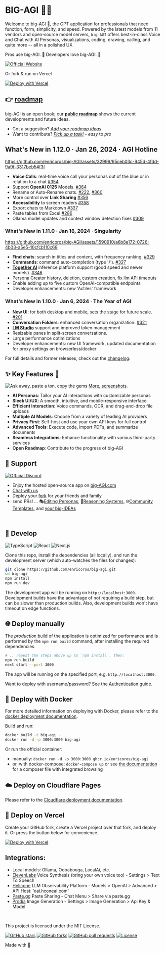 # BIG-AGI 🧠✨

Welcome to big-AGI 👋, the GPT application for professionals that need function, form,
simplicity, and speed. Powered by the latest models from 11 vendors and
open-source model servers, `big-AGI` offers best-in-class Voice and Chat with AI Personas,
visualizations, coding, drawing, calling, and quite more -- all in a polished UX.

Pros use big-AGI. 🚀 Developers love big-AGI. 🤖

[![Official Website](https://img.shields.io/badge/BIG--AGI.com-%23096bde?style=for-the-badge&logo=vercel&label=launch)](https://big-agi.com)

Or fork & run on Vercel

[![Deploy with Vercel](https://vercel.com/button)](https://vercel.com/new/clone?repository-url=https%3A%2F%2Fgithub.com%2Fenricoros%2Fbig-agi&env=OPENAI_API_KEY&envDescription=Backend%20API%20keys%2C%20optional%20and%20may%20be%20overridden%20by%20the%20UI.&envLink=https%3A%2F%2Fgithub.com%2Fenricoros%2Fbig-AGI%2Fblob%2Fmain%2Fdocs%2Fenvironment-variables.md&project-name=big-agi)

## 👉 [roadmap](https://github.com/users/enricoros/projects/4/views/2)

big-AGI is an open book; our **[public roadmap](https://github.com/users/enricoros/projects/4/views/2)**
shows the current developments and future ideas.

- Got a suggestion? [_Add your roadmap ideas_](https://github.com/enricoros/big-agi/issues/new?&template=roadmap-request.md)
- Want to contribute? [_Pick up a task!_](https://github.com/users/enricoros/projects/4/views/4) - _easy_ to _pro_

## What's New in 1.12.0 · Jan 26, 2024 · AGI Hotline

https://github.com/enricoros/big-AGI/assets/32999/95ceb03c-945d-4fdd-9a9f-3317beb54f3f

- **Voice Calls**: real-time voice call your personas out of the blue or in relation to a chat [#354](https://github.com/enricoros/big-AGI/issues/354)
- Support **OpenAI 0125** Models. [#364](https://github.com/enricoros/big-AGI/issues/364)
- Rename or Auto-Rename chats. [#222](https://github.com/enricoros/big-AGI/issues/222), [#360](https://github.com/enricoros/big-AGI/issues/360)
- More control over **Link Sharing** [#356](https://github.com/enricoros/big-AGI/issues/356)
- **Accessibility** to screen readers [#358](https://github.com/enricoros/big-AGI/issues/358)
- Export chats to Markdown [#337](https://github.com/enricoros/big-AGI/issues/337)
- Paste tables from Excel [#286](https://github.com/enricoros/big-AGI/issues/286)
- Ollama model updates and context window detection fixes [#309](https://github.com/enricoros/big-AGI/issues/309)

### What's New in 1.11.0 · Jan 16, 2024 · Singularity

https://github.com/enricoros/big-AGI/assets/1590910/a6b8e172-0726-4b03-a5e5-10cfcb110c68

- **Find chats**: search in titles and content, with frequency ranking. [#329](https://github.com/enricoros/big-AGI/issues/329)
- **Commands**: command auto-completion (type '/'). [#327](https://github.com/enricoros/big-AGI/issues/327)
- **[Together AI](https://www.together.ai/products#inference)** inference platform support (good speed and newer models). [#346](https://github.com/enricoros/big-AGI/issues/346)
- Persona Creator history, deletion, custom creation, fix llm API timeouts
- Enable adding up to five custom OpenAI-compatible endpoints
- Developer enhancements: new 'Actiles' framework

### What's New in 1.10.0 · Jan 6, 2024 · The Year of AGI

- **New UI**: for both desktop and mobile, sets the stage for future scale. [#201](https://github.com/enricoros/big-AGI/issues/201)
- **Conversation Folders**: enhanced conversation organization. [#321](https://github.com/enricoros/big-AGI/issues/321)
- **[LM Studio](https://lmstudio.ai/)** support and improved token management
- Resizable panes in split-screen conversations.
- Large performance optimizations
- Developer enhancements: new UI framework, updated documentation for proxy settings on browserless/docker

For full details and former releases, check out the [changelog](docs/changelog.md).

## ✨ Key Features 👊

![Ask away, paste a ton, copy the gems](docs/pixels/big-AGI-compo1.png)
[More](docs/pixels/big-AGI-compo2b.png), [screenshots](docs/pixels).

- **AI Personas**: Tailor your AI interactions with customizable personas
- **Sleek UI/UX**: A smooth, intuitive, and mobile-responsive interface
- **Efficient Interaction**: Voice commands, OCR, and drag-and-drop file uploads
- **Multiple AI Models**: Choose from a variety of leading AI providers
- **Privacy First**: Self-host and use your own API keys for full control
- **Advanced Tools**: Execute code, import PDFs, and summarize documents
- **Seamless Integrations**: Enhance functionality with various third-party services
- **Open Roadmap**: Contribute to the progress of big-AGI

## 💖 Support

[//]: # '[![Official Discord](https://img.shields.io/discord/1098796266906980422?label=discord&logo=discord&logoColor=%23fff&style=for-the-badge)](https://discord.gg/MkH4qj2Jp9)'

[![Official Discord](https://discordapp.com/api/guilds/1098796266906980422/widget.png?style=banner2)](https://discord.gg/MkH4qj2Jp9)

- Enjoy the hosted open-source app on [big-AGI.com](https://big-agi.com)
- [Chat with us](https://discord.gg/MkH4qj2Jp9)
- Deploy your [fork](https://github.com/enricoros/big-agi/fork) for your friends and family
- send PRs! ...
  🎭[Editing Personas](https://github.com/enricoros/big-agi/issues/35),
  🧩[Reasoning Systems](https://github.com/enricoros/big-agi/issues/36),
  🌐[Community Templates](https://github.com/enricoros/big-agi/issues/35),
  and [your big-IDEAs](https://github.com/enricoros/big-agi/issues/new?labels=RFC&body=Describe+the+idea)

<br/>

## 🧩 Develop

![TypeScript](https://img.shields.io/badge/TypeScript-007ACC?style=&logo=typescript&logoColor=white)
![React](https://img.shields.io/badge/React-61DAFB?style=&logo=react&logoColor=black)
![Next.js](https://img.shields.io/badge/Next.js-000000?style=&logo=vercel&logoColor=white)

Clone this repo, install the dependencies (all locally), and run the development server (which auto-watches the
files for changes):

```bash
git clone https://github.com/enricoros/big-agi.git
cd big-agi
npm install
npm run dev
```

The development app will be running on `http://localhost:3000`. Development builds have the advantage of not requiring
a build step, but can be slower than production builds. Also, development builds won't have timeout on edge functions.

## 🌐 Deploy manually

The _production_ build of the application is optimized for performance and is performed by the `npm run build` command,
after installing the required dependencies.

```bash
# .. repeat the steps above up to `npm install`, then:
npm run build
next start --port 3000
```

The app will be running on the specified port, e.g. `http://localhost:3000`.

Want to deploy with username/password? See the [Authentication](docs/deploy-authentication.md) guide.

## 🐳 Deploy with Docker

For more detailed information on deploying with Docker, please refer to the [docker deployment documentation](docs/deploy-docker.md).

Build and run:

```bash
docker build -t big-agi .
docker run -d -p 3000:3000 big-agi
```

Or run the official container:

- manually: `docker run -d -p 3000:3000 ghcr.io/enricoros/big-agi`
- or, with docker-compose: `docker-compose up` or see [the documentation](docs/deploy-docker.md) for a composer file with integrated browsing

## ☁️ Deploy on Cloudflare Pages

Please refer to the [Cloudflare deployment documentation](docs/deploy-cloudflare.md).

## 🚀 Deploy on Vercel

Create your GitHub fork, create a Vercel project over that fork, and deploy it. Or press the button below for convenience.

[![Deploy with Vercel](https://vercel.com/button)](https://vercel.com/new/clone?repository-url=https%3A%2F%2Fgithub.com%2Fenricoros%2Fbig-agi&env=OPENAI_API_KEY&envDescription=Backend%20API%20keys%2C%20optional%20and%20may%20be%20overridden%20by%20the%20UI.&envLink=https%3A%2F%2Fgithub.com%2Fenricoros%2Fbig-AGI%2Fblob%2Fmain%2Fdocs%2Fenvironment-variables.md&project-name=big-agi)

## Integrations:

- Local models: Ollama, Oobabooga, LocalAi, etc.
- [ElevenLabs](https://elevenlabs.io/) Voice Synthesis (bring your own voice too) - Settings > Text To Speech
- [Helicone](https://www.helicone.ai/) LLM Observability Platform - Models > OpenAI > Advanced > API Host: 'oai.hconeai.com'
- [Paste.gg](https://paste.gg/) Paste Sharing - Chat Menu > Share via paste.gg
- [Prodia](https://prodia.com/) Image Generation - Settings > Image Generation > Api Key & Model

<br/>

This project is licensed under the MIT License.

[![GitHub stars](https://img.shields.io/github/stars/enricoros/big-agi)](https://github.com/enricoros/big-agi/stargazers)
[![GitHub forks](https://img.shields.io/github/forks/enricoros/big-agi)](https://github.com/enricoros/big-agi/network)
[![GitHub pull requests](https://img.shields.io/github/issues-pr/enricoros/big-agi)](https://github.com/enricoros/big-agi/pulls)
[![License](https://img.shields.io/github/license/enricoros/big-agi)](https://github.com/enricoros/big-agi/LICENSE)

[//]: # '[![GitHub issues](https://img.shields.io/github/issues/enricoros/big-agi)](https://github.com/enricoros/big-agi/issues)'

Made with 💙
